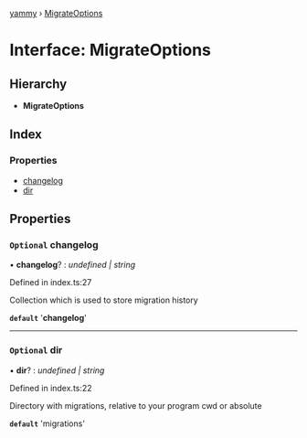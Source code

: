 [yammy](../README.md) › [MigrateOptions](migrateoptions.md)

# Interface: MigrateOptions

## Hierarchy

* **MigrateOptions**

## Index

### Properties

* [changelog](migrateoptions.md#optional-changelog)
* [dir](migrateoptions.md#optional-dir)

## Properties

### `Optional` changelog

• **changelog**? : *undefined | string*

Defined in index.ts:27

Collection which is used to store migration history

**`default`** '__changelog__'

___

### `Optional` dir

• **dir**? : *undefined | string*

Defined in index.ts:22

Directory with migrations, relative to your program cwd or absolute

**`default`** 'migrations'
